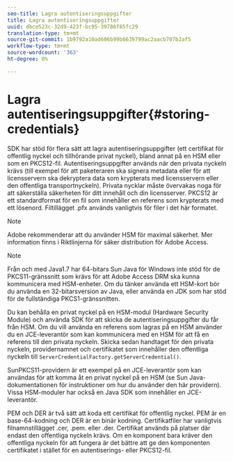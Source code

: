 ```yaml
---
seo-title: Lagra autentiseringsuppgifter
title: Lagra autentiseringsuppgifter
uuid: dbce523c-32d9-423f-bc95-39786f85fc29
translation-type: tm+mt
source-git-commit: 1b9792a10ad606b99b6639799ac2aacb707b2af5
workflow-type: tm+mt
source-wordcount: '363'
ht-degree: 0%

---
```



# Lagra autentiseringsuppgifter{#storing-credentials}

SDK har stöd för flera sätt att lagra autentiseringsuppgifter (ett certifikat för offentlig nyckel och tillhörande privat nyckel), bland annat på en HSM eller som en PKCS12-fil. Autentiseringsuppgifter används när den privata nyckeln krävs (till exempel för att paketeraren ska signera metadata eller för att licensservern ska dekryptera data som krypterats med licensservern eller den offentliga transportnyckeln). Privata nycklar måste övervakas noga för att säkerställa säkerheten för ditt innehåll och din licensserver. PKCS12 är ett standardformat för en fil som innehåller en referens som krypterats med ett lösenord. Filtillägget .pfx används vanligtvis för filer i det här formatet.

>[!NOTE]
>
>Adobe rekommenderar att du använder HSM för maximal säkerhet. Mer information finns i Riktlinjerna för säker distribution för Adobe Access.

>[!NOTE]
>
>Från och med Java1.7 har 64-bitars Sun Java för Windows inte stöd för de PKCS11-gränssnitt som krävs för att Adobe Access DRM ska kunna kommunicera med HSM-enheter. Om du tänker använda ett HSM-kort bör du använda en 32-bitarsversion av Java, eller använda en JDK som har stöd för de fullständiga PKCS1-gränssnitten.

Du kan behålla en privat nyckel på en HSM-modul (Hardware Security Module) och använda SDK för att skicka de autentiseringsuppgifter du får från HSM. Om du vill använda en referens som lagras på en HSM använder du en JCE-leverantör som kan kommunicera med en HSM för att få en referens till den privata nyckeln. Skicka sedan handtaget för den privata nyckeln, providernamnet och certifikatet som innehåller den offentliga nyckeln till `ServerCredentialFactory.getServerCredential()`.

SunPKCS11-providern är ett exempel på en JCE-leverantör som kan användas för att komma åt en privat nyckel på en HSM (se Sun Java-dokumentationen för instruktioner om hur du använder den här providern). Vissa HSM-moduler har också en Java SDK som innehåller en JCE-leverantör.

PEM och DER är två sätt att koda ett certifikat för offentlig nyckel. PEM är en base-64-kodning och DER är en binär kodning. Certifikatfiler har vanligtvis filnamnstillägget .cer, .pem. eller .der. Certifikat används på platser där endast den offentliga nyckeln krävs. Om en komponent bara kräver den offentliga nyckeln för att fungera är det bättre att ge den komponenten certifikatet i stället för en autentiserings- eller PKCS12-fil.
